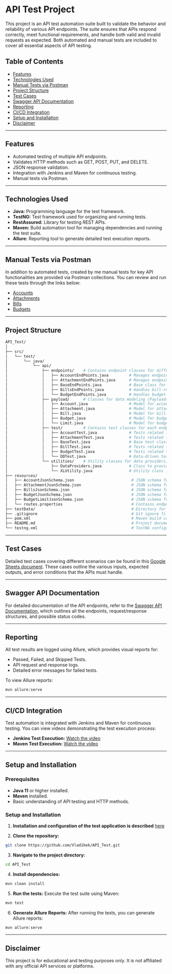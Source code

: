 # API Test Project

This project is an API test automation suite built to validate the behavior and reliability of various API endpoints. The suite ensures that APIs respond correctly, meet functional requirements, and handle both valid and invalid requests as expected. Both automated and manual tests are included to cover all essential aspects of API testing.

## Table of Contents
- [Features](#features)
- [Technologies Used](#technologies-used)
- [Manual Tests via Postman](#manual-tests-via-postman)
- [Project Structure](#project-structure)
- [Test Cases](#test-cases)
- [Swagger API Documentation](#swagger-api-documentation)
- [Reporting](#reporting)
- [CI/CD Integration](#cicd-integration)
- [Setup and Installation](#setup-and-installation)
- [Disclaimer](#disclaimer)

---

## Features

* Automated testing of multiple API endpoints.
* Validates HTTP methods such as GET, POST, PUT, and DELETE.
* JSON response validation.
* Integration with Jenkins and Maven for continuous testing.
* Manual tests via Postman.

---

## Technologies Used
* **Java:** Programming language for the test framework.
* **TestNG:** Test framework used for organizing and running tests.
* **RestAssured:** Library for testing REST APIs.
* **Maven:** Build automation tool for managing dependencies and running the test suite.
* **Allure:** Reporting tool to generate detailed test execution reports.

---

## Manual Tests via Postman

In addition to automated tests, created by me manual tests for key API functionalities are provided via Postman collections. You can review and run these tests through the links below:

* [Accounts](https://documenter.getpostman.com/view/34688119/2sA3e498jZ)
* [Attachments](https://documenter.getpostman.com/view/34688119/2sA3e498jb)
* [Bills](https://documenter.getpostman.com/view/34688119/2sA3e498jc)
* [Budgets](https://documenter.getpostman.com/view/34688119/2sA3e498jd)

---

## Project Structure

````bash
API_Test/
│
├── src/
│   └── test/
│       └── java/
│           └── api/
│               ├── endpoints/    # Contains endpoint classes for different API sections.
│               │   ├── AccountEndPoints.java         # Manages endpoints related to account operations.
│               │   ├── AttachmentEndPoints.java      # Manages endpoints related to attachments.
│               │   ├── BaseEndPoints.java            # Base class for common API endpoint definitions.
│               │   ├── BillsEndPoints.java           # Handles bill-related API operations.
│               │   └── BudgetEndPoints.java          # Handles budget-related API operations.
│               ├── payload/      # Classes for data modeling (Payloads) for different API requests/responses.
│               │   ├── Account.java                  # Model for account-related data.
│               │   ├── Attachment.java               # Model for attachment-related data.
│               │   ├── Bill.java                     # Model for bill-related data.
│               │   ├── Budget.java                   # Model for budget-related data.
│               │   └── Limit.java                    # Model for budget limits.
│               ├── test/         # Contains test classes for each endpoint.
│               │   ├── AccountTest.java              # Tests related to account operations.
│               │   ├── AttachmentTest.java           # Tests related to attachments.
│               │   ├── BaseTest.java                 # Base test class with common setup methods.
│               │   ├── BillTest.java                 # Tests related to bills.
│               │   ├── BudgetTest.java               # Tests related to budget operations.
│               │   └── DDTest.java                   # Data-driven test for various API validations.
│               └── utilities/    # Utility classes for data providers, reusable methods, etc.
│                   ├── DataProviders.java            # Class to provide test data for data-driven tests.
│                   └── XLUtility.java                # Utility class for reading Excel files.
├── resources/
│   ├── AccountJsonSchema.json                         # JSON schema for account-related responses.
│   ├── AttachmentJsonSchema.json                      # JSON schema for attachment-related responses.
│   ├── BillsJsonSchema.json                           # JSON schema for bill-related responses.
│   ├── BudgetJsonSchema.json                          # JSON schema for budget-related responses.
│   ├── BudgetLimitJsonSchema.json                     # JSON schema for budget limit-related responses.
│   └── routes.properties                              # Contains endpoint routes configuration.
├── testData/                                          # Directory for test data (e.g., Excel files, CSVs).
├── .gitignore                                         # Git ignore file to exclude unnecessary files from version control.
├── pom.xml                                            # Maven build configuration file.
├── README.md                                          # Project documentation.
└── testng.xml                                         # TestNG configuration file for managing test execution.
````

---

## Test Cases

Detailed test cases covering different scenarios can be found in this [Google Sheets document](https://docs.google.com/spreadsheets/d/1FPqjIdiSyT2MoWFtD7_PdnCeNTEn-p-YEMzq5Ftaevg/edit?gid=0#gid=0). These cases outline the various inputs, expected outputs, and error conditions that the APIs must handle.

---

## Swagger API Documentation

For detailed documentation of the API endpoints, refer to the [Swagger API Documentation](https://api-docs.firefly-iii.org/#/), which outlines all the endpoints, request/response structures, and possible status codes.

---

## Reporting

All test results are logged using Allure, which provides visual reports for:

* Passed, Failed, and Skipped Tests.
* API request and response logs.
* Detailed error messages for failed tests.

To view Allure reports:

````bash
mvn allure:serve
````

---

## CI/CD Integration

Test automation is integrated with Jenkins and Maven for continuous testing. You can view videos demonstrating the test execution process:

* **Jenkins Test Execution:** [Watch the video](https://www.youtube.com/watch?v=mtiF7YeHNCs&ab_channel=%D0%92%D0%BB%D0%B0%D0%B4)
* **Maven Test Execution:** [Watch the video](https://www.youtube.com/watch?v=gJ8p0FPgyQc&ab_channel=%D0%92%D0%BB%D0%B0%D0%B4)

---

## Setup and Installation

### Prerequisites

* **Java 11** or higher installed.
* **Maven** installed.
* Basic understanding of API testing and HTTP methods.

### Setup and Installation

1. **Installation and configuration of the test application is described** [here](https://docs.firefly-iii.org/how-to/firefly-iii/installation/docker/)

2. **Clone the repository:**

````bash
git clone https://github.com/Vlad1kek/API_Test.git
````

3. **Navigate to the project directory:**

````bash
cd API_Test
````

4. **Install dependencies:**

````bash
mvn clean install
````

5. **Run the tests:** Execute the test suite using Maven:

````bash
mvn test
````

6. **Generate Allure Reports:** After running the tests, you can generate Allure reports:
````bash
mvn allure:serve
````

---

## Disclaimer

This project is for educational and testing purposes only. It is not affiliated with any official API services or platforms.
